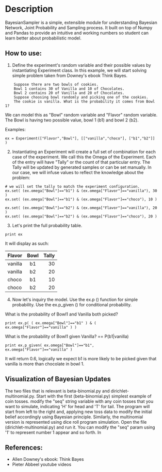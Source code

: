 # Description
BayesianSampler is a simple, extensible module for understanding Bayesian Network, Joint Probability and Sampling process.
It built on top of Numpy and Pandas to provide an intuitive and working numbers so student can learn better about probabilistic model.

## How to use:
1. Define the experiment's random variable and their possible values by instantiating Experiment class.
In this example, we will start solving simple problem taken from Downey's ebook Think Bayes.

```
    Suppose there are two bowls of cookies.
    Bowl 1 contains 30 of Vanilla and 10 of Chocolates.
    Bowl 2 contains 20 of Vanilla and 20 of Chocolates.
    Suppose choosing bowl randomly and picking one of the cookies. 
    The cookie is vanilla. What is the probability it comes from Bowl 1?
```
We can model this as "Bowl" random variable and "Flavor" random variable. The Bowl is having two possible value, bowl 1 (b1) and bowl 2 (b2).

Examples:
```
ex = Experiment(["Flavor","Bowl"], [["vanilla","choco"], ["b1","b2"]] )
```

2. Instantiating an Experiment will create a full set of combination for each case of the experiment. We call this the Omega of the Experiment. Each of the entry will have "Tally" or the count of that particular entry. The Tally will be updated by generated samples or can be set manually. In our case, we will infuse values to reflect the knowledge about the problem:
```
# we will set the tally to match the experiment configuration.
ex.set( (ex.omega["Bowl"]=="b1") & (ex.omega["Flavor"]=="vanilla"), 30 )
ex.set( (ex.omega["Bowl"]=="b1") & (ex.omega["Flavor"]=="choco"), 10 )

ex.set( (ex.omega["Bowl"]=="b2") & (ex.omega["Flavor"]=="vanilla"), 20 )
ex.set( (ex.omega["Bowl"]=="b2") & (ex.omega["Flavor"]=="choco"), 20 )
```
3. Let's print the full probability table.

```
print ex
```
It will display as such:

| Flavor   | Bowl  | Tally |
| -------- |:-----:| -----:|
| vanilla  | b1    | 30    |
| vanilla  | b2    | 20    |
| choco    | b1    | 10    |
| choco    | b2    | 20    |

4. Now let's inquiry the model. Use the ex.p () function for simple probability. Use the ex.p_given () for conditional probability.

What is the probability of Bowl1 and Vanilla both picked?
```
print ex.p( ( ex.omega["Bowl"]=="b1" ) & ( ex.omega["Flavor"]=="vanilla" ) ) 
```

What is the probability of Bowl1 given Vanilla? == P(b1|vanilla) 
```
print ex.p_given( ex.omega["Bowl"]=="b1", ex.omega["Flavor"]=="vanilla" ) 
```
It will return 0.6, logically we expect b1 is more likely to be picked given that vanilla is more than chocolate in bowl 1.

## Visualization of Bayesian Updates
The two files that is relevant is beta-binomial.py and  dirichlet-multinomial.py. 
Start with the first (beta-binomial.py) simplest example of coin tosses.
modify the "seq" string variable with any coin tosses that you want to simulate, indicating 'H' for head and
'T' for tail.
The program will start from left to the right and, applying new toss data to modify the initial belief accordingly 
using Bayesian principle. Similarly, the multinomial version is represented using dice roll program simulation.
Open the file (dirichlet-multinomial.py) and run it. You can modify the "seq" param using '1' to represent number 1
appear and so forth. In



## References:

 - Allen Downey's ebook: Think Bayes
 - Pieter Abbeel youtube videos
